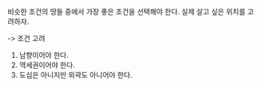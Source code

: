 비슷한 조건의 땅들 중에서 가장 좋은 조건을 선택해야 한다.
실제 살고 싶은 위치를 고려하자.

-> 조건 고려
1. 남향이어야 한다.
2. 역세권이어야 한다.
3. 도심은 아니지만 외곽도 아니어야 한다.